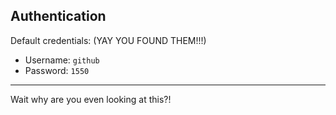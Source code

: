## Authentication

Default credentials: (YAY YOU FOUND THEM!!!)

- Username: `github`
- Password: `1550`

----------

Wait why are you even looking at this?!
